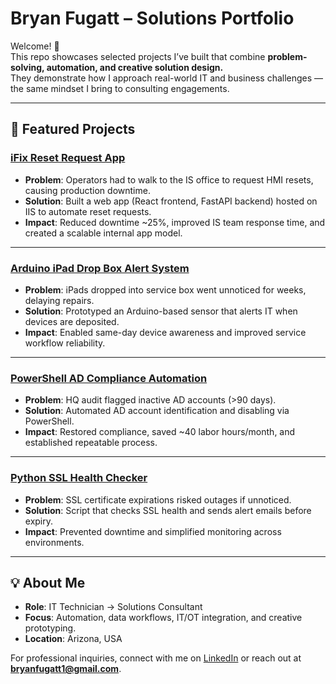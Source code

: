 # Bryan Fugatt – Solutions Portfolio

Welcome! 👋  
This repo showcases selected projects I’ve built that combine **problem-solving, automation, and creative solution design.**  
They demonstrate how I approach real-world IT and business challenges — the same mindset I bring to consulting engagements.

---

## 🔧 Featured Projects

### [iFix Reset Request App](./iFix-Reset-App)
- **Problem**: Operators had to walk to the IS office to request HMI resets, causing production downtime.  
- **Solution**: Built a web app (React frontend, FastAPI backend) hosted on IIS to automate reset requests.  
- **Impact**: Reduced downtime ~25%, improved IS team response time, and created a scalable internal app model.  

---

### [Arduino iPad Drop Box Alert System](./Arduino-iPad-DropBox-Alert)
- **Problem**: iPads dropped into service box went unnoticed for weeks, delaying repairs.  
- **Solution**: Prototyped an Arduino-based sensor that alerts IT when devices are deposited.  
- **Impact**: Enabled same-day device awareness and improved service workflow reliability.  

---

### [PowerShell AD Compliance Automation](./PowerShell-AD-Compliance)
- **Problem**: HQ audit flagged inactive AD accounts (>90 days).  
- **Solution**: Automated AD account identification and disabling via PowerShell.  
- **Impact**: Restored compliance, saved ~40 labor hours/month, and established repeatable process.  

---

### [Python SSL Health Checker](./Python-SSL-HealthChecker)
- **Problem**: SSL certificate expirations risked outages if unnoticed.  
- **Solution**: Script that checks SSL health and sends alert emails before expiry.  
- **Impact**: Prevented downtime and simplified monitoring across environments.  

---

## 💡 About Me
- **Role**: IT Technician → Solutions Consultant  
- **Focus**: Automation, data workflows, IT/OT integration, and creative prototyping.  
- **Location**: Arizona, USA  

For professional inquiries, connect with me on [LinkedIn](your-linkedin-url) or reach out at **bryanfugatt1@gmail.com**.
